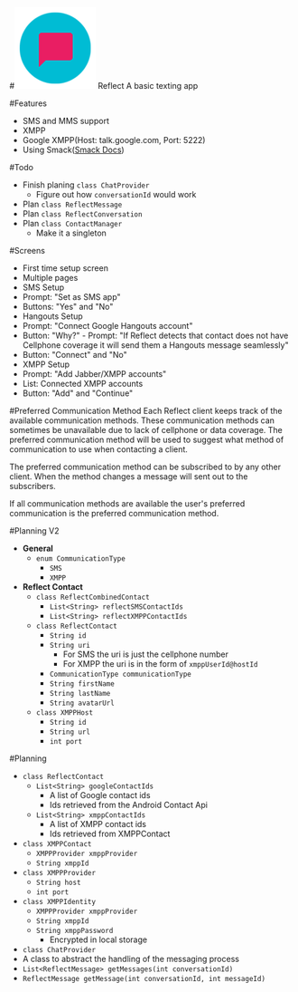 #![Reflect](https://github.com/Noah-Huppert/Reflect/raw/master/app/src/main/res/mipmap-xxhdpi/ic_launcher.png) Reflect
A basic texting app

#Features
- SMS and MMS support
- XMPP
 - Google XMPP(Host: talk.google.com, Port: 5222)
 - Using Smack([Smack Docs](https://www.igniterealtime.org/builds/smack/docs/4.1.0/documentation/))

#Todo
- Finish planing `class ChatProvider`
  - Figure out how `conversationId` would work
- Plan `class ReflectMessage`
- Plan `class ReflectConversation`
- Plan `class ContactManager`
  - Make it a singleton

#Screens
- First time setup screen
 - Multiple pages
  - SMS Setup
   - Prompt: "Set as SMS app"
   - Buttons: "Yes" and "No"
  - Hangouts Setup
   - Prompt: "Connect Google Hangouts account"
   - Button: "Why?"
    - Prompt: "If Reflect detects that contact does not have Cellphone coverage it will send them a Hangouts message seamlessly"
   - Button: "Connect" and "No"
  - XMPP Setup
   - Prompt: "Add Jabber/XMPP accounts"
   - List: Connected XMPP accounts
   - Button: "Add" and "Continue"

#Preferred Communication Method
Each Reflect client keeps track of the available communication methods. These communication methods
can sometimes be unavailable due to lack of cellphone or data coverage. The preferred communication
method will be used to suggest what method of communication to use when contacting a client.

The preferred communication method can be subscribed to by any other client. When the method changes
a message will sent out to the subscribers.

If all communication methods are available the user's preferred communication is the preferred
communication method.

#Planning V2
- **General**
  - `enum CommunicationType`
    - `SMS`
    - `XMPP`
- **Reflect Contact**
  - `class ReflectCombinedContact`
    - `List<String> reflectSMSContactIds`
    - `List<String> reflectXMPPContactIds`
  - `class ReflectContact`
    - `String id`
    - `String uri`
      - For SMS the uri is just the cellphone number
      - For XMPP the uri is in the form of `xmppUserId@hostId`
    - `CommunicationType communicationType`
    - `String firstName`
    - `String lastName`
    - `String avatarUrl`
  - `class XMPPHost`
    - `String id`
    - `String url`
    - `int port`



#Planning
- `class ReflectContact`
  - `List<String> googleContactIds`
    - A list of Google contact ids
    - Ids retrieved from the Android Contact Api
  - `List<String> xmppContactIds`
    - A list of XMPP contact ids
    - Ids retrieved from XMPPContact
- `class XMPPContact`
  - `XMPPProvider xmppProvider`
  - `String xmppId`
- `class XMPPProvider`
  - `String host`
  - `int port`
- `class XMPPIdentity`
  - `XMPPProvider xmppProvider`
  - `String xmppId`
  - `String xmppPassword`
    - Encrypted in local storage
- `class ChatProvider`
 - A class to abstract the handling of the messaging process
 - `List<ReflectMessage> getMessages(int conversationId)`
 - `ReflectMessage getMessage(int conversationId, int messageId)`

